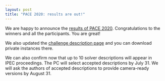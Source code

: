 ```yaml
---
layout: post
title: "PACE 2020: results are out!"
---
```


We are happy to announce the [results of PACE 2020](/2020/results/). Congratulations to the winners and all the participants. You are great!

We also updated the [challenge description page](/2020/td/) and you can download private instances there.

We can also confirm now that up to 10 solver descriptions will appear in IPEC proceedings. The PC will select accepted descriptions by July 31. We will ask the authors of accepted descriptions to provide camera-ready versions by August 31.
